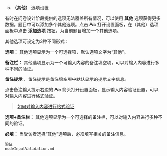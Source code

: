 5. **（其他）** 选项设置
 
有时在问卷设计阶段提供的选项无法覆盖所有情况，可以使用 **其他** 选项获得更多数据。题目中可以添加多个其他选项。点击 __*Pic*__ 打开设置面板，在（其他）选项面板中点击 **添加选项** 按钮，为当前题目增加一个其他选项。

其他选项可设定为3种不同形式：

**选项：**
其他选项显示为一个可选择项，默认选项文字为“其他“。

**备注栏：**
其他选项显示为一个可输入内容的备注填空项，可以对输入内容进行多种不同的验证。

**备注提示：**
备注提示是备注填空项中默认显示的提示文字信息。

点击备注输入提示右边的 __*Pic*__ 箭头打开设置面板，显示输入内容验证设置，可以对输入内容进行格式验证。

>[如何对输入内容进行格式验证](LintTo_howtoSetInputValidation)

**选项+备注栏：**
其他选项显示为一个可选择的备注栏，可以对输入内容进行多种不同的验证。

**必填：**
当受访者选择“其他”选项后，必须填写相关的备注信息。

```
验证
nodeInputValidation.md
```
